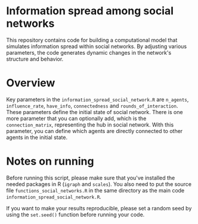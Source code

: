 # Information spread among social networks
This repository contains code for building a computational model that simulates information spread within social networks. By adjusting various parameters, the code generates dynamic changes in the network's structure and behavior.
# Overview
Key parameters in the `information_spread_social_network.R` are `n_agents`, `influence_rate`, `have_info`, `connectedness` and `rounds_of_interaction`. These parameters define the initial state of social network. There is one more parameter that you can optionally add, which is the `connection_matrix`, representing the hub in social network. With this parameter, you can define which agents are directly connected to other agents in the initial state.
# Notes on running
Before running this script, please make sure that you've installed the needed packages in R (`igraph` and `scales`). You also need to put the source file `functions_social_networks.R` in the same directory as the main code `information_spread_social_network.R`.

If you want to make your results reproducible, please set a random seed by using the `set.seed()` function before running your code.
